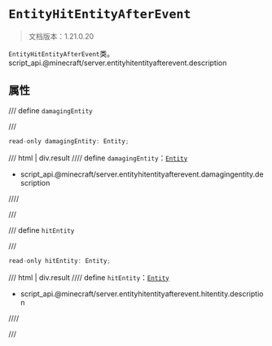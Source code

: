 # `EntityHitEntityAfterEvent`

> 文档版本：1.21.0.20

`EntityHitEntityAfterEvent`类。script_api.@minecraft/server.entityhitentityafterevent.description

## 属性

/// define
`damagingEntity`


///

```js
read-only damagingEntity: Entity;
```

/// html | div.result
//// define
`damagingEntity`：[`Entity`](./entity.md)

- script_api.@minecraft/server.entityhitentityafterevent.damagingentity.description


////

///


/// define
`hitEntity`


///

```js
read-only hitEntity: Entity;
```

/// html | div.result
//// define
`hitEntity`：[`Entity`](./entity.md)

- script_api.@minecraft/server.entityhitentityafterevent.hitentity.description


////

///

